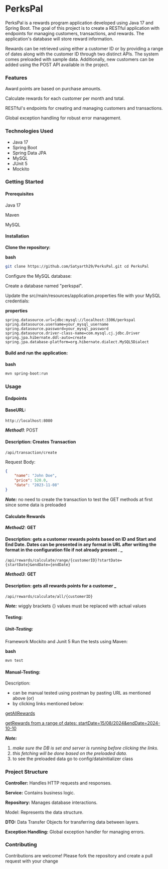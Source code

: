 # **PerksPal**

PerksPal is a rewards program application developed using Java 17 and Spring Boot. The goal of this project is to create a RESTful application with endpoints for managing customers, transactions, and rewards. The application's database will store reward information.

Rewards can be retrieved using either a customer ID or by providing a range of dates along with the customer ID through two distinct APIs. The system comes preloaded with sample data. Additionally, new customers can be added using the POST API available in the project.

### Features

Award points are based on purchase amounts.

Calculate rewards for each customer per month and total.

RESTful's endpoints for creating and managing customers and transactions.

Global exception handling for robust error management.

### Technologies Used

* Java 17
* Spring Boot
* Spring Data JPA
* MySQL
* JUnit 5
* Mockito

### Getting Started

#### Prerequisites

Java 17

Maven

MySQL

#### Installation

**Clone the repository:**

**bash**
```bash
git clone https://github.com/Satyarth29/PerksPal.git cd PerksPal
```

Configure the MySQL database:

Create a database named "perkspal".

Update the 
src/main/resources/application.properties file with your MySQL credentials:

**properties**
```
spring.datasource.url=jdbc:mysql://localhost:3306/perkspal
spring.datasource.username=your_mysql_username
spring.datasource.password=your_mysql_password
spring.datasource.driver-class-name=com.mysql.cj.jdbc.Driver
spring.jpa.hibernate.ddl-auto=create
spring.jpa.database-platform=org.hibernate.dialect.MySQL5Dialect
```
#### Build and run the application:

**bash**
```bash
mvn spring-boot:run
```

### Usage

#### Endpoints
#### BaseURL: 
```html
http://localhost:8080
```


**_Method1_**: POST
#### Description: Creates Transaction
```
/api/transaction/create
```
Request Body:

```json
{
    "name": "John Doe",
    "price": 520.0,
    "date": "2023-11-08"
}
```
**_Note:_**
no need to create the transaction to test the GET methods at first since some data is preloaded
#### Calculate Rewards 


**_Method2_**: **GET**
#### Description: **gets a customer rewards points based on ID and Start and End Date. Dates can be presented in any format in URL after writing the format in the configuration file if not already present . _**

```
/api/rewards/calculate/range/{customerID}?startDate={startDate}&endDate={endDate}
```


**_Method3_**: **GET**
#### Description: **gets all rewards points for a customer _**
```
/api/rewards/calculate/all/{customerID}
```
**_Note:_**
wiggly brackets {} values must be replaced with actual values
#### Testing:

##### Unit-Testing:

Framework
Mockito and Junit 5
Run the tests using Maven:

**bash**
```bash
mvn test
```
#### Manual-Testing:
Description: 
* can be manual tested using postman by pasting URL as mentioned above 
                          (or)
* by clicking links mentioned below:

[getAllRewards](http://localhost:8080/api/rewards/calculate/all/1)

[getRewards from a range of dates: startDate=15/08/2024&endDate=2024-10-10 ](http://localhost:8080/api/rewards/calculate/range/1?startDate=15/08/2024&endDate=2024-10-10)

**_Note:_**
1. _make sure the DB is set and server is running before clicking the links._
2. _this fetching will be done based on the preloaded data._
3. to see the preloaded data go to config/dataInitializer class



### Project Structure

**Controller:** Handles HTTP requests and responses.

**Service:** Contains business logic.

**Repository:** Manages database interactions.

Model: Represents the data structure.

**DTO:** Data Transfer Objects for transferring data between layers.

**Exception Handling:** Global exception handler for managing errors.

### Contributing

Contributions are welcome! Please fork the repository and create a pull request with your change
